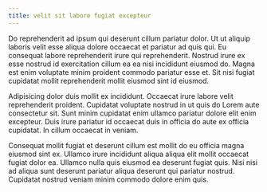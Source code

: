 ```yaml
---
title: velit sit labore fugiat excepteur
---
```


Do reprehenderit ad ipsum qui deserunt cillum pariatur dolor. Ut ut aliquip laboris velit esse aliqua dolore occaecat et pariatur ad quis qui. Eu consequat labore reprehenderit irure qui reprehenderit. Nostrud irure ex esse nostrud id exercitation cillum ea ea nisi incididunt eiusmod do. Magna est enim voluptate minim proident commodo pariatur esse et. Sit nisi fugiat cupidatat mollit reprehenderit mollit eiusmod sint id eiusmod.

Adipisicing dolor duis mollit ex incididunt. Occaecat irure labore velit reprehenderit proident. Cupidatat voluptate nostrud in ut quis do Lorem aute consectetur sit. Sunt minim cupidatat enim ullamco pariatur dolore elit enim excepteur. Duis irure pariatur id occaecat duis in officia do aute ex officia cupidatat. In cillum occaecat in veniam.

Consequat mollit fugiat et deserunt cillum est mollit do eu officia magna eiusmod sint ex. Ullamco irure incididunt aliqua aliqua elit mollit occaecat fugiat dolor ea. Ullamco nulla quis eiusmod ea deserunt fugiat quis. Nisi nisi ad aliqua sunt deserunt pariatur aliqua deserunt qui pariatur nostrud. Cupidatat nostrud veniam minim commodo dolore enim quis.